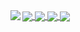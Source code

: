<a href="https://github.com/deadly">
  <img align="left" src="https://komarev.com/ghpvc/?username=your-github-username&color=bluebiolet" />
</a>
<a href="https://github.com/deadly">
  <img align="center" src="https://github-readme-stats.vercel.app/api/wakatime?username=234asdfvb&theme=radical" />
</a>
<a href="https://github.com/deadly">
  <img align="center" src="https://github-readme-stats.vercel.app/api/top-langs/?username=deadly&theme=radical&card_width=495" />
</a>
<a href="https://github.com/deadly/Cyrillic">
  <img align="center" src="https://github-readme-stats.vercel.app/api/pin/?username=deadly&repo=cyrillic&theme=radical" />
</a>
<a href="https://github.com/deadly/server-badge-bug">
  <img align="center" src="https://github-readme-stats.vercel.app/api/pin/?username=deadly&repo=server-badge-bug&theme=radical" />
</a>

